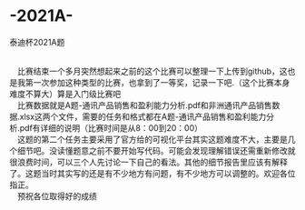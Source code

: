 # -2021A-
泰迪杯2021A题

<br/>
&emsp;比赛结束一个多月突然想起来之前的这个比赛可以整理一下上传到github，这也是我第一次参加这种类型的比赛，也拿到了一等奖，记录一下吧.（这个比赛本身难度不算大）算是入门级比赛吧
<br/>
&emsp;比赛数据就是A题-通讯产品销售和盈利能力分析.pdf和非洲通讯产品销售数据.xlsx这两个文件，需要的任务和格式都在A题-通讯产品销售和盈利能力分析.pdf有详细的说明（比赛时间是从8：00到20：00）
<br/>
&emsp;这题的第二个任务主要采用了官方给的可视化平台其实这题难度不大，主要是几个细节吧。没读懂题意之前不要开始写代码。可能会发现理解错误还需重新修改就很浪费时间，可以三个人先讨论一下自己的看法。其他的细节报告里应该有解释了。这题当时其实写的还是有不少地方有问题，有不少地方可以调整的。欢迎各位指正。
<br/>
&emsp;预祝各位取得好的成绩

